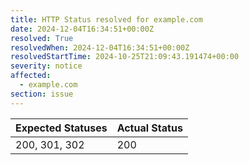 ```yaml
---
title: HTTP Status resolved for example.com
date: 2024-12-04T16:34:51+00:00Z
resolved: True
resolvedWhen: 2024-12-04T16:34:51+00:00Z
resolvedStartTime: 2024-10-25T21:09:43.191474+00:00
severity: notice
affected:
  - example.com
section: issue
---
```


| Expected Statuses | Actual Status  |
|-------------------|----------------|
| 200, 301, 302 | 200 |
